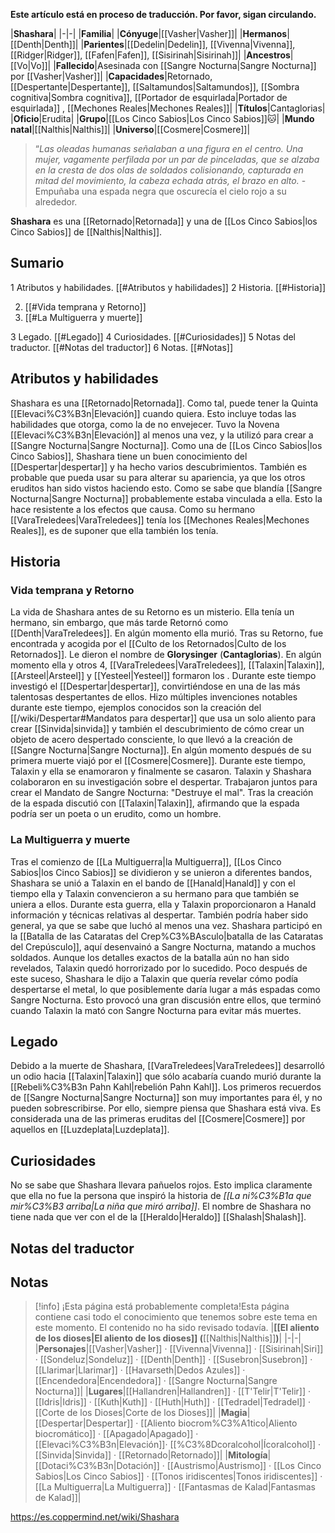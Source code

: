 **Este artículo está en proceso de traducción. Por favor, sigan circulando.**


|**Shashara**|
|-|-|
|**Familia**|
|**Cónyuge**|[[Vasher\|Vasher]]|
|**Hermanos**|[[Denth\|Denth]]|
|**Parientes**|[[Dedelin\|Dedelin]], [[Vivenna\|Vivenna]], [[Ridger\|Ridger]], [[Fafen\|Fafen]], [[Sisirinah\|Sisirinah]]|
|**Ancestros**|[[Vo\|Vo]]|
|**Fallecido**|Asesinada con [[Sangre Nocturna\|Sangre Nocturna]] por [[Vasher\|Vasher]]|
|**Capacidades**|Retornado, [[Despertante\|Despertante]], [[Saltamundos\|Saltamundos]], [[Sombra cognitiva\|Sombra cognitiva]], [[Portador de esquirlada\|Portador de esquirlada]] , [[Mechones Reales\|Mechones Reales]]|
|**Títulos**|Cantaglorias|
|**Oficio**|Erudita|
|**Grupo**|[[Los Cinco Sabios\|Los Cinco Sabios]]🐱︎|
|**Mundo natal**|[[Nalthis\|Nalthis]]|
|**Universo**|[[Cosmere\|Cosmere]]|

>“*Las oleadas humanas señalaban a una figura en el centro. Una mujer, vagamente perfilada por un par de pinceladas, que se alzaba en la cresta de dos olas de soldados colisionando, capturada en mitad del movimiento, la cabeza echada atrás, el brazo en alto.*
\-Empuñaba una espada negra que oscurecía el cielo rojo a su alrededor.


**Shashara** es una [[Retornado\|Retornada]] y una de [[Los Cinco Sabios\|los Cinco Sabios]] de [[Nalthis\|Nalthis]].

## Sumario

1 Atributos y habilidades. [[#Atributos y habilidades]] 
2 Historia. [[#Historia]] 

2. [[#Vida temprana y Retorno]] 
2. [[#La Multiguerra y muerte]] 


3 Legado. [[#Legado]] 
4 Curiosidades. [[#Curiosidades]] 
5 Notas del traductor. [[#Notas del traductor]] 
6 Notas. [[#Notas]] 


## Atributos y habilidades
Shashara es una [[Retornado\|Retornada]]. Como tal, puede tener la Quinta [[Elevaci%C3%B3n\|Elevación]] cuando quiera. Esto incluye todas las habilidades que otorga, como la de no envejecer. Tuvo la Novena [[Elevaci%C3%B3n\|Elevación]] al menos una vez, y la utilizó para crear a [[Sangre Nocturna\|Sangre Nocturna]].
Como una de [[Los Cinco Sabios\|los Cinco Sabios]], Shashara tiene un buen conocimiento del [[Despertar\|despertar]] y ha hecho varios descubrimientos. También es probable que pueda usar su  para alterar su apariencia, ya que los otros eruditos han sido vistos haciendo esto.
Como se sabe que blandía [[Sangre Nocturna\|Sangre Nocturna]] probablemente estaba vinculada a ella. Esto la hace resistente a los efectos que causa.
Como su hermano [[VaraTreledees\|VaraTreledees]] tenía los [[Mechones Reales\|Mechones Reales]], es de suponer que ella también los tenía.

## Historia
### Vida temprana y Retorno
La vida de Shashara antes de su Retorno es un misterio. Ella tenía un hermano, sin embargo, que más tarde Retornó como [[Denth\|VaraTreledees]]. En algún momento ella murió.
Tras su Retorno, fue encontrada y acogida por el [[Culto de los Retornados\|Culto de los Retornados]]. Le dieron el nombre de **Glorysinger** (**Cantaglorias**). En algún momento ella y otros 4, [[VaraTreledees\|VaraTreledees]], [[Talaxin\|Talaxin]], [[Arsteel\|Arsteel]] y [[Yesteel\|Yesteel]] formaron los . Durante este tiempo investigó el [[Despertar\|despertar]], convirtiéndose en una de las más talentosas despertantes de ellos. Hizo múltiples invenciones notables durante este tiempo, ejemplos conocidos son la creación del [[/wiki/Despertar#Mandatos para despertar]] que usa un solo aliento para crear [[Sinvida\|sinvida]] y también el descubrimiento de cómo crear un objeto de acero despertado consciente, lo que llevó a la creación de [[Sangre Nocturna\|Sangre Nocturna]].
En algún momento después de su primera muerte viajó por el [[Cosmere\|Cosmere]].
Durante este tiempo, Talaxin y ella se enamoraron y finalmente se casaron. Talaxin y Shashara colaboraron en su investigación sobre el despertar. Trabajaron juntos para crear el Mandato de Sangre Nocturna: "Destruye el mal".  Tras la creación de la espada discutió con [[Talaxin\|Talaxin]], afirmando que la espada podría ser un poeta o un erudito, como un hombre.

### La Multiguerra y muerte
Tras el comienzo de [[La Multiguerra\|la Multiguerra]], [[Los Cinco Sabios\|los Cinco Sabios]] se dividieron y se unieron a diferentes bandos, Shashara se unió a Talaxin en el bando de [[Hanald\|Hanald]] y con el tiempo ella y Talaxin convencieron a su hermano para que también se uniera a ellos. Durante esta guerra, ella y Talaxin proporcionaron a Hanald información y técnicas relativas al despertar. También podría haber sido general, ya que se sabe que luchó al menos una vez.
Shashara participó en la [[Batalla de las Cataratas del Crep%C3%BAsculo\|batalla de las Cataratas del Crepúsculo]], aquí desenvainó a Sangre Nocturna, matando a muchos soldados. Aunque los detalles exactos de la batalla aún no han sido revelados, Talaxin quedó horrorizado por lo sucedido.
Poco después de este suceso, Shashara le dijo a Talaxin que quería revelar cómo podía despertarse el metal, lo que posiblemente daría lugar a más espadas como Sangre Nocturna. Esto provocó una gran discusión entre ellos, que terminó cuando Talaxin la mató con Sangre Nocturna para evitar más muertes.

## Legado
Debido a la muerte de Shashara, [[VaraTreledees\|VaraTreledees]] desarrolló un odio hacia [[Talaxin\|Talaxin]] que sólo acabaría cuando murió durante la [[Rebeli%C3%B3n Pahn Kahl\|rebelión Pahn Kahl]].
Los primeros recuerdos de [[Sangre Nocturna\|Sangre Nocturna]] son muy importantes para él, y no pueden sobrescribirse. Por ello, siempre piensa que Shashara está viva.
Es considerada una de las primeras eruditas del [[Cosmere\|Cosmere]] por aquellos en [[Luzdeplata\|Luzdeplata]].

## Curiosidades
No se sabe que Shashara llevara pañuelos rojos. Esto implica claramente que ella no fue la persona que inspiró la historia de *[[La ni%C3%B1a que mir%C3%B3 arriba\|La niña que miró arriba]]*.
El nombre de Shashara no tiene nada que ver con el de la [[Heraldo\|Heraldo]] [[Shalash\|Shalash]]. 
## Notas del traductor

## Notas

> [!info] ¡Esta página está probablemente completa!Esta página contiene casi todo el conocimiento que tenemos sobre este tema en este momento.
El contenido no ha sido revisado todavía.
|**[[El aliento de los dioses\|El aliento de los dioses]] (**[[Nalthis\|Nalthis]]**)**|
|-|-|
|**Personajes**|[[Vasher\|Vasher]] · [[Vivenna\|Vivenna]] · [[Sisirinah\|Siri]] · [[Sondeluz\|Sondeluz]] · [[Denth\|Denth]] · [[Susebron\|Susebron]] · [[Llarimar\|Llarimar]] · [[Havarseth\|Dedos Azules]] · [[Encendedora\|Encendedora]] · [[Sangre Nocturna\|Sangre Nocturna]]|
|**Lugares**|[[Hallandren\|Hallandren]] · [[T'Telir\|T'Telir]] · [[Idris\|Idris]] · [[Kuth\|Kuth]] · [[Huth\|Huth]] · [[Tedradel\|Tedradel]] · [[Corte de los Dioses\|Corte de los Dioses]]|
|**Magia**|[[Despertar\|Despertar]] · [[Aliento biocrom%C3%A1tico\|Aliento biocromático]] · [[Apagado\|Apagado]] · [[Elevaci%C3%B3n\|Elevación]]· [[%C3%8Dcoralcohol\|Ícoralcohol]] · [[Sinvida\|Sinvida]] · [[Retornado\|Retornado]]|
|**Mitología**|[[Dotaci%C3%B3n\|Dotación]] · [[Austrismo\|Austrismo]] · [[Los Cinco Sabios\|Los Cinco Sabios]] · [[Tonos iridiscentes\|Tonos iridiscentes]] · [[La Multiguerra\|La Multiguerra]] · [[Fantasmas de Kalad\|Fantasmas de Kalad]]|



https://es.coppermind.net/wiki/Shashara